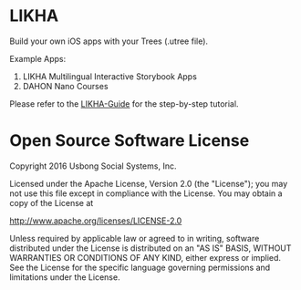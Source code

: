 # LIKHA

Build your own iOS apps with your Trees (.utree file).

Example Apps:<br>
1) LIKHA Multilingual Interactive Storybook Apps<br>
2) DAHON Nano Courses

Please refer to the <a href="https://github.com/usbong/LIKHA-Guide">LIKHA-Guide</a> for the step-by-step tutorial.

# Open Source Software License
Copyright 2016 Usbong Social Systems, Inc.

Licensed under the Apache License, Version 2.0 (the "License"); you may not use this file except in compliance with the License. You may obtain a copy of the License at

   http://www.apache.org/licenses/LICENSE-2.0
  
Unless required by applicable law or agreed to in writing, software distributed under the License is distributed on an "AS IS" BASIS, WITHOUT WARRANTIES OR CONDITIONS OF ANY KIND, either express or implied. See the License for the specific language governing permissions and limitations under the License.

